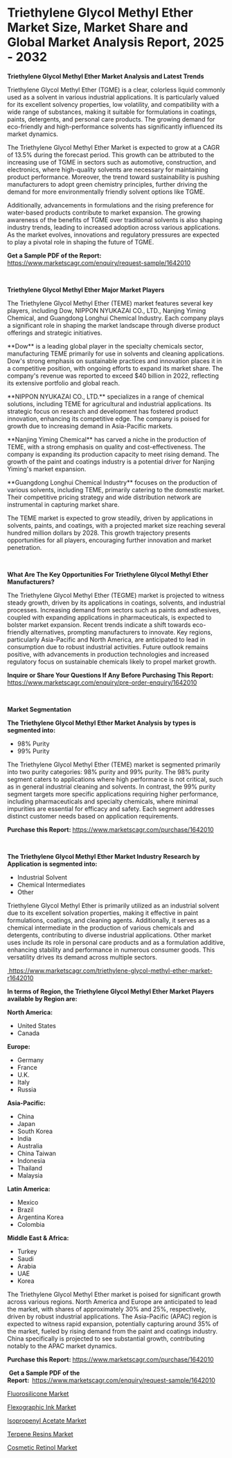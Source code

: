 <p><h1>Triethylene Glycol Methyl Ether Market Size, Market Share and Global Market Analysis Report, 2025 - 2032</h1></p><p><strong>Triethylene Glycol Methyl Ether Market Analysis and Latest Trends</strong></p>
<p><p>Triethylene Glycol Methyl Ether (TGME) is a clear, colorless liquid commonly used as a solvent in various industrial applications. It is particularly valued for its excellent solvency properties, low volatility, and compatibility with a wide range of substances, making it suitable for formulations in coatings, paints, detergents, and personal care products. The growing demand for eco-friendly and high-performance solvents has significantly influenced its market dynamics.</p><p>The Triethylene Glycol Methyl Ether Market is expected to grow at a CAGR of 13.5% during the forecast period. This growth can be attributed to the increasing use of TGME in sectors such as automotive, construction, and electronics, where high-quality solvents are necessary for maintaining product performance. Moreover, the trend toward sustainability is pushing manufacturers to adopt green chemistry principles, further driving the demand for more environmentally friendly solvent options like TGME.</p><p>Additionally, advancements in formulations and the rising preference for water-based products contribute to market expansion. The growing awareness of the benefits of TGME over traditional solvents is also shaping industry trends, leading to increased adoption across various applications. As the market evolves, innovations and regulatory pressures are expected to play a pivotal role in shaping the future of TGME.</p></p>
<p><strong>Get a Sample PDF of the Report:&nbsp;</strong> <a href="https://www.marketscagr.com/enquiry/request-sample/1642010?utm_campaign=1999&utm_medium=2&utm_source=Github&utm_content=ia&utm_term=30012025&utm_id=triethylene-glycol-methyl-ether">https://www.marketscagr.com/enquiry/request-sample/1642010</a></p>
<p>&nbsp;</p>
<p><strong>Triethylene Glycol Methyl Ether Major Market Players</strong></p>
<p><p>The Triethylene Glycol Methyl Ether (TEME) market features several key players, including Dow, NIPPON NYUKAZAI CO., LTD., Nanjing Yiming Chemical, and Guangdong Longhui Chemical Industry. Each company plays a significant role in shaping the market landscape through diverse product offerings and strategic initiatives.</p><p>**Dow** is a leading global player in the specialty chemicals sector, manufacturing TEME primarily for use in solvents and cleaning applications. Dow's strong emphasis on sustainable practices and innovation places it in a competitive position, with ongoing efforts to expand its market share. The company's revenue was reported to exceed $40 billion in 2022, reflecting its extensive portfolio and global reach.</p><p>**NIPPON NYUKAZAI CO., LTD.** specializes in a range of chemical solutions, including TEME for agricultural and industrial applications. Its strategic focus on research and development has fostered product innovation, enhancing its competitive edge. The company is poised for growth due to increasing demand in Asia-Pacific markets.</p><p>**Nanjing Yiming Chemical** has carved a niche in the production of TEME, with a strong emphasis on quality and cost-effectiveness. The company is expanding its production capacity to meet rising demand. The growth of the paint and coatings industry is a potential driver for Nanjing Yiming's market expansion.</p><p>**Guangdong Longhui Chemical Industry** focuses on the production of various solvents, including TEME, primarily catering to the domestic market. Their competitive pricing strategy and wide distribution network are instrumental in capturing market share.</p><p>The TEME market is expected to grow steadily, driven by applications in solvents, paints, and coatings, with a projected market size reaching several hundred million dollars by 2028. This growth trajectory presents opportunities for all players, encouraging further innovation and market penetration.</p></p>
<p>&nbsp;</p>
<p><strong>What Are The Key Opportunities For Triethylene Glycol Methyl Ether Manufacturers?</strong></p>
<p><p>The Triethylene Glycol Methyl Ether (TEGME) market is projected to witness steady growth, driven by its applications in coatings, solvents, and industrial processes. Increasing demand from sectors such as paints and adhesives, coupled with expanding applications in pharmaceuticals, is expected to bolster market expansion. Recent trends indicate a shift towards eco-friendly alternatives, prompting manufacturers to innovate. Key regions, particularly Asia-Pacific and North America, are anticipated to lead in consumption due to robust industrial activities. Future outlook remains positive, with advancements in production technologies and increased regulatory focus on sustainable chemicals likely to propel market growth.</p></p>
<p><strong>Inquire or Share Your Questions If Any Before Purchasing This Report:</strong> <a href="https://www.marketscagr.com/enquiry/pre-order-enquiry/1642010?utm_campaign=1999&utm_medium=2&utm_source=Github&utm_content=ia&utm_term=30012025&utm_id=triethylene-glycol-methyl-ether">https://www.marketscagr.com/enquiry/pre-order-enquiry/1642010</a></p>
<p>&nbsp;</p>
<p><strong>Market Segmentation</strong></p>
<p><strong>The Triethylene Glycol Methyl Ether Market Analysis by types is segmented into:</strong></p>
<p><ul><li>98% Purity</li><li>99% Purity</li></ul></p>
<p><p>The Triethylene Glycol Methyl Ether (TEME) market is segmented primarily into two purity categories: 98% purity and 99% purity. The 98% purity segment caters to applications where high performance is not critical, such as in general industrial cleaning and solvents. In contrast, the 99% purity segment targets more specific applications requiring higher performance, including pharmaceuticals and specialty chemicals, where minimal impurities are essential for efficacy and safety. Each segment addresses distinct customer needs based on application requirements.</p></p>
<p><strong>Purchase this Report:&nbsp;</strong><a href="https://www.marketscagr.com/purchase/1642010?utm_campaign=1999&utm_medium=2&utm_source=Github&utm_content=ia&utm_term=30012025&utm_id=triethylene-glycol-methyl-ether">https://www.marketscagr.com/purchase/1642010</a></p>
<p>&nbsp;</p>
<p><strong>The Triethylene Glycol Methyl Ether Market Industry Research by Application is segmented into:</strong></p>
<p><ul><li>Industrial Solvent</li><li>Chemical Intermediates</li><li>Other</li></ul></p>
<p><p>Triethylene Glycol Methyl Ether is primarily utilized as an industrial solvent due to its excellent solvation properties, making it effective in paint formulations, coatings, and cleaning agents. Additionally, it serves as a chemical intermediate in the production of various chemicals and detergents, contributing to diverse industrial applications. Other market uses include its role in personal care products and as a formulation additive, enhancing stability and performance in numerous consumer goods. This versatility drives its demand across multiple sectors.</p></p>
<p><a href="https://www.marketscagr.com/triethylene-glycol-methyl-ether-market-r1642010?utm_campaign=1999&utm_medium=2&utm_source=Github&utm_content=ia&utm_term=30012025&utm_id=triethylene-glycol-methyl-ether">&nbsp;https://www.marketscagr.com/triethylene-glycol-methyl-ether-market-r1642010</a></p>
<p><strong>In terms of Region, the Triethylene Glycol Methyl Ether Market Players available by Region are:</strong></p>
<p>
    <p> <strong> North America: </strong>
        <ul>
            <li>United States</li>
            <li>Canada</li>
        </ul>
        </p> 
    <p> <strong> Europe: </strong>
        <ul>
            <li>Germany</li>
            <li>France</li>
            <li>U.K.</li>
            <li>Italy</li>
            <li>Russia</li>
        </ul>
        </p> 
    <p> <strong> Asia-Pacific: </strong>
        <ul>
            <li>China</li>
            <li>Japan</li>
            <li>South Korea</li>
            <li>India</li>
            <li>Australia</li>
            <li>China Taiwan</li>
            <li>Indonesia</li>
            <li>Thailand</li>
            <li>Malaysia</li>
        </ul>
        </p> 
    <p> <strong> Latin America: </strong>
        <ul>
            <li>Mexico</li>
            <li>Brazil</li>
            <li>Argentina Korea</li>
            <li>Colombia</li>
        </ul>
        </p> 
    <p> <strong> Middle East & Africa: </strong>
        <ul>
            <li>Turkey</li>
            <li>Saudi</li>
            <li>Arabia</li>
            <li>UAE</li>
            <li>Korea</li>
        </ul>
    </p>
    </p>
<p><p>The Triethylene Glycol Methyl Ether market is poised for significant growth across various regions. North America and Europe are anticipated to lead the market, with shares of approximately 30% and 25%, respectively, driven by robust industrial applications. The Asia-Pacific (APAC) region is expected to witness rapid expansion, potentially capturing around 35% of the market, fueled by rising demand from the paint and coatings industry. China specifically is projected to see substantial growth, contributing notably to the APAC market dynamics.</p></p>
<p><strong>Purchase this Report: </strong><a href="https://www.marketscagr.com/purchase/1642010?utm_campaign=1999&utm_medium=2&utm_source=Github&utm_content=ia&utm_term=30012025&utm_id=triethylene-glycol-methyl-ether">https://www.marketscagr.com/purchase/1642010</a></p>
<p>&nbsp;<strong>Get a Sample PDF of the Report:&nbsp;&nbsp;</strong><a href="https://www.marketscagr.com/enquiry/request-sample/1642010?utm_campaign=1999&utm_medium=2&utm_source=Github&utm_content=ia&utm_term=30012025&utm_id=triethylene-glycol-methyl-ether">https://www.marketscagr.com/enquiry/request-sample/1642010</a></p>
<p><strong></strong></p>
<p><p><a href="https://github.com/lynlynyusay/Market-Research-Report-List-1/blob/main/fluorosilicone-market.md?utm_campaign=1999&utm_medium=2&utm_source=Github&utm_content=ia&utm_term=30012025&utm_id=triethylene-glycol-methyl-ether">Fluorosilicone Market</a></p><p><a href="https://github.com/balapopepi/Market-Research-Report-List-1/blob/main/flexographic-ink-market.md?utm_campaign=1999&utm_medium=2&utm_source=Github&utm_content=ia&utm_term=30012025&utm_id=triethylene-glycol-methyl-ether">Flexographic Ink Market</a></p><p><a href="https://github.com/akrachveslov/Market-Research-Report-List-1/blob/main/isopropenyl-acetate-market.md?utm_campaign=1999&utm_medium=2&utm_source=Github&utm_content=ia&utm_term=30012025&utm_id=triethylene-glycol-methyl-ether">Isopropenyl Acetate Market</a></p><p><a href="https://github.com/tashipmhuiri/Market-Research-Report-List-1/blob/main/terpene-resins-market.md?utm_campaign=1999&utm_medium=2&utm_source=Github&utm_content=ia&utm_term=30012025&utm_id=triethylene-glycol-methyl-ether">Terpene Resins Market</a></p><p><a href="https://github.com/adyawafurber1/Market-Research-Report-List-1/blob/main/cosmetic-retinol-market.md?utm_campaign=1999&utm_medium=2&utm_source=Github&utm_content=ia&utm_term=30012025&utm_id=triethylene-glycol-methyl-ether">Cosmetic Retinol Market</a></p></p>